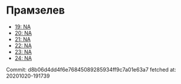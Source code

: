 # Прамзелев
- [19: NA](19.md)
- [20: NA](20.md)
- [21: NA](21.md)
- [22: NA](22.md)
- [23: NA](23.md)
- [24: NA](24.md)

Commit: d8b06d4dd4f6e76845089285934ff9c7a01e63a7
 fetched at: 20201020-191739
